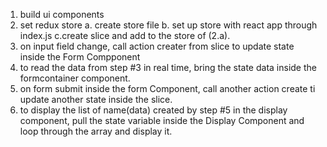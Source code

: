 1. build ui components
2. set redux store
   a. create store file
   b. set up store with react app through index.js
   c.create slice and add to the store of (2.a).
3. on input field change, call action creater from slice to update state inside the Form Compponent
4. to read the data from step #3 in real time, bring the state data inside the formcontainer component.
5. on form submit inside the form Component, call another action create ti update another state inside the slice.
6. to display the list of name(data) created by step #5 in the display component, pull the state variable inside the Display Component and loop through the array and display it.

